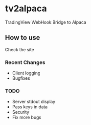 # tv2alpaca
 TradingView WebHook Bridge to Alpaca

## How to use
Check the site

### Recent Changes
* Client logging
* Bugfixes

### TODO
* Server stdout display
* Pass keys in data
* Security
* Fix more bugs
